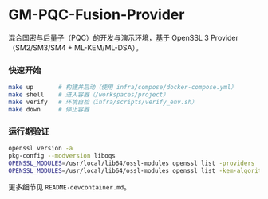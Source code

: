GM-PQC-Fusion-Provider
======================

混合国密与后量子（PQC）的开发与演示环境，基于 OpenSSL 3 Provider（SM2/SM3/SM4 + ML-KEM/ML-DSA）。

### 快速开始
```bash
make up       # 构建并启动（使用 infra/compose/docker-compose.yml）
make shell    # 进入容器（/workspaces/project）
make verify   # 环境自检（infra/scripts/verify_env.sh）
make down     # 停止容器
```

### 运行期验证
```bash
openssl version -a
pkg-config --modversion liboqs
OPENSSL_MODULES=/usr/local/lib64/ossl-modules openssl list -providers
OPENSSL_MODULES=/usr/local/lib64/ossl-modules openssl list -kem-algorithms -provider oqsprovider -provider default
```

更多细节见 `README-devcontainer.md`。
